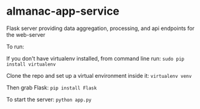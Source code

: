 # almanac-app-service
Flask server providing data aggregation, processing, and api endpoints for the web-server

To run:

If you don't have virtualenv installed, from command line run:
`sudo pip install virtualenv`

Clone the repo and set up a virtual environment inside it:
`virtualenv venv`

Then grab Flask:
`pip install Flask`

To start the server:
`python app.py`
